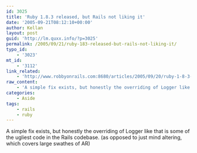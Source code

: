 ```yaml
---
id: 3025
title: 'Ruby 1.8.3 released, but Rails not liking it'
date: '2005-09-21T08:12:10+00:00'
author: Kellan
layout: post
guid: 'http://lm.quxx.info/?p=3025'
permalink: /2005/09/21/ruby-183-released-but-rails-not-liking-it/
typo_id:
    - '3023'
mt_id:
    - '3112'
link_related:
    - 'http://www.robbyonrails.com:8680/articles/2005/09/20/ruby-1-8-3-released-but-rails-not-liking-it'
raw_content:
    - 'A simple fix exists, but honestly the overriding of Logger like that is some of the ugliest code in the Rails codebase. (as opposed to just mind altering, which covers large swathes of AR)'
categories:
    - Aside
tags:
    - rails
    - ruby
---
```


A simple fix exists, but honestly the overriding of Logger like that is some of the ugliest code in the Rails codebase. (as opposed to just mind altering, which covers large swathes of AR)